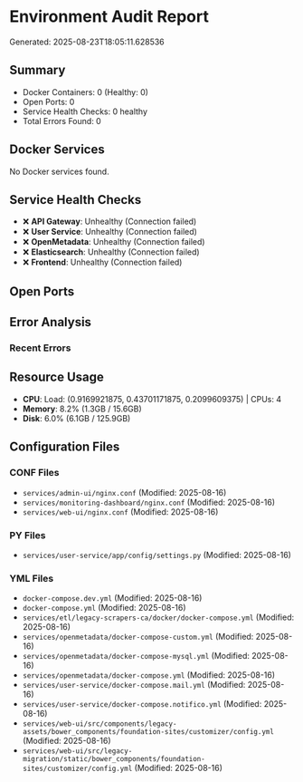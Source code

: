 # Environment Audit Report

Generated: 2025-08-23T18:05:11.628536

## Summary

- Docker Containers: 0 (Healthy: 0)
- Open Ports: 0
- Service Health Checks: 0 healthy
- Total Errors Found: 0

## Docker Services

No Docker services found.

## Service Health Checks

- ❌ **API Gateway**: Unhealthy (Connection failed)
- ❌ **User Service**: Unhealthy (Connection failed)
- ❌ **OpenMetadata**: Unhealthy (Connection failed)
- ❌ **Elasticsearch**: Unhealthy (Connection failed)
- ❌ **Frontend**: Unhealthy (Connection failed)

## Open Ports

## Error Analysis

### Recent Errors


## Resource Usage

- **CPU**: Load: (0.9169921875, 0.43701171875, 0.2099609375) | CPUs: 4
- **Memory**: 8.2% (1.3GB / 15.6GB)
- **Disk**: 6.0% (6.1GB / 125.9GB)

## Configuration Files

### CONF Files
- `services/admin-ui/nginx.conf` (Modified: 2025-08-16)
- `services/monitoring-dashboard/nginx.conf` (Modified: 2025-08-16)
- `services/web-ui/nginx.conf` (Modified: 2025-08-16)

### PY Files
- `services/user-service/app/config/settings.py` (Modified: 2025-08-16)

### YML Files
- `docker-compose.dev.yml` (Modified: 2025-08-16)
- `docker-compose.yml` (Modified: 2025-08-16)
- `services/etl/legacy-scrapers-ca/docker/docker-compose.yml` (Modified: 2025-08-16)
- `services/openmetadata/docker-compose-custom.yml` (Modified: 2025-08-16)
- `services/openmetadata/docker-compose-mysql.yml` (Modified: 2025-08-16)
- `services/openmetadata/docker-compose.yml` (Modified: 2025-08-16)
- `services/user-service/docker-compose.mail.yml` (Modified: 2025-08-16)
- `services/user-service/docker-compose.notifico.yml` (Modified: 2025-08-16)
- `services/web-ui/src/components/legacy-assets/bower_components/foundation-sites/customizer/config.yml` (Modified: 2025-08-16)
- `services/web-ui/src/legacy-migration/static/bower_components/foundation-sites/customizer/config.yml` (Modified: 2025-08-16)

